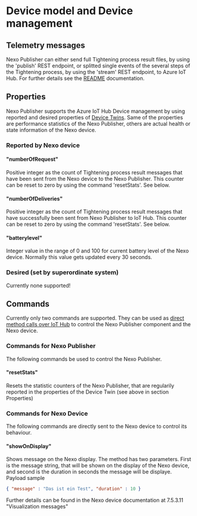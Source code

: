 # Device model and Device management

## Telemetry messages

Nexo Publisher can either send full Tightening process result files, by using the 'publish' REST endpoint, or splitted single events of the several steps of the Tightening process, by using the 'stream' REST endpoint, to Azure IoT Hub. For further details see the [README](./README.md) documentation.

## Properties

Nexo Publisher supports the Azure IoT Hub Device management by using reported and desired properties of [Device Twins](https://docs.microsoft.com/en-us/azure/iot-hub/iot-hub-devguide-device-twins). Same of the properties are performance statistics of the Nexo Publisher, others are actual health or state information of the Nexo device.

### Reported by Nexo device

#### "numberOfRequest"

Positive integer as the count of Tightening process result messages that have been sent from the Nexo device to the Nexo Publisher. This counter can be reset to zero by using the command 'resetStats'. See below.

#### "numberOfDeliveries"

Positive integer as the count of Tightening process result messages that have successfully been sent from Nexo Publisher to IoT Hub. This counter can be reset to zero by using the command 'resetStats'. See below.

#### "batterylevel"

Integer value in the range of 0 and 100 for current battery level of the Nexo device. Normally this value gets updated every 30 seconds.

### Desired (set by superordinate system)

Currently none supported!

## Commands

Currently only two commands are supported. They can be used as [direct method calls over IoT Hub](https://docs.microsoft.com/en-us/azure/iot-hub/iot-hub-devguide-direct-methods) to control the Nexo Publisher component and the Nexo device.

### Commands for Nexo Publisher

The following commands be used to control the Nexo Publisher.

#### "resetStats"

Resets the statistic counters of the Nexo Publisher, that are regularily reported in the properties of the Device Twin (see above in section Properties)

### Commands for Nexo Device

The following commands are directly sent to the Nexo device to control its behaviour.

#### "showOnDisplay"

Shows message on the Nexo display. The method has two parameters. First is the message string, that will be shown on the display of the Nexo device, and second is the duration in seconds the message will be displaye. Payload sample

```json
{ "message" : "Das ist ein Test", "duration" : 10 }
```

Further details can be found in the Nexo device documentation at 7.5.3.11 "Visualization messages"

